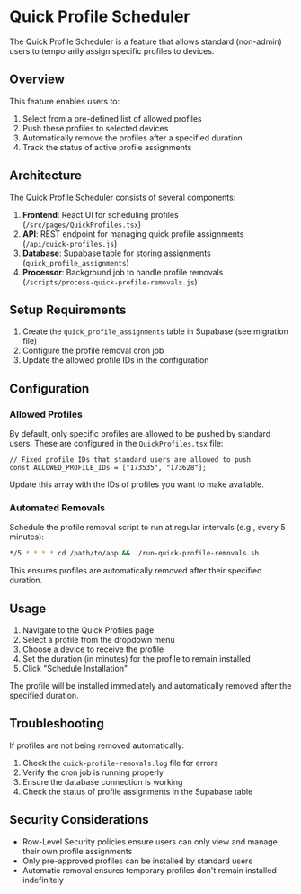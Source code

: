 # Quick Profile Scheduler

The Quick Profile Scheduler is a feature that allows standard (non-admin) users to temporarily assign specific profiles to devices.

## Overview

This feature enables users to:

1. Select from a pre-defined list of allowed profiles
2. Push these profiles to selected devices
3. Automatically remove the profiles after a specified duration
4. Track the status of active profile assignments

## Architecture

The Quick Profile Scheduler consists of several components:

1. **Frontend**: React UI for scheduling profiles (`/src/pages/QuickProfiles.tsx`)
2. **API**: REST endpoint for managing quick profile assignments (`/api/quick-profiles.js`)
3. **Database**: Supabase table for storing assignments (`quick_profile_assignments`)
4. **Processor**: Background job to handle profile removals (`/scripts/process-quick-profile-removals.js`)

## Setup Requirements

1. Create the `quick_profile_assignments` table in Supabase (see migration file)
2. Configure the profile removal cron job
3. Update the allowed profile IDs in the configuration

## Configuration

### Allowed Profiles

By default, only specific profiles are allowed to be pushed by standard users. These are configured in the `QuickProfiles.tsx` file:

```tsx
// Fixed profile IDs that standard users are allowed to push
const ALLOWED_PROFILE_IDs = ["173535", "173628"];
```

Update this array with the IDs of profiles you want to make available.

### Automated Removals

Schedule the profile removal script to run at regular intervals (e.g., every 5 minutes):

```bash
*/5 * * * * cd /path/to/app && ./run-quick-profile-removals.sh
```

This ensures profiles are automatically removed after their specified duration.

## Usage

1. Navigate to the Quick Profiles page
2. Select a profile from the dropdown menu
3. Choose a device to receive the profile
4. Set the duration (in minutes) for the profile to remain installed
5. Click "Schedule Installation"

The profile will be installed immediately and automatically removed after the specified duration.

## Troubleshooting

If profiles are not being removed automatically:

1. Check the `quick-profile-removals.log` file for errors
2. Verify the cron job is running properly
3. Ensure the database connection is working
4. Check the status of profile assignments in the Supabase table

## Security Considerations

- Row-Level Security policies ensure users can only view and manage their own profile assignments
- Only pre-approved profiles can be installed by standard users
- Automatic removal ensures temporary profiles don't remain installed indefinitely
